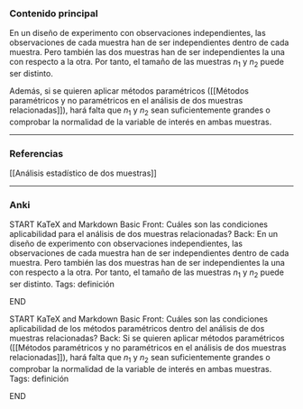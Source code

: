 ### Contenido principal

En un diseño de experimento con observaciones independientes, las observaciones de cada muestra han de ser independientes dentro de cada muestra. Pero también las dos muestras han de ser independientes la una con respecto a la otra. Por tanto, el tamaño de las muestras $n_1$ y $n_2$ puede ser distinto.

Además, si se quieren aplicar métodos paramétricos ([[Métodos paramétricos y no paramétricos en el análisis de dos muestras relacionadas]]), hará falta que $n_1$ y $n_2$ sean suficientemente grandes o comprobar la normalidad de la variable de interés en ambas muestras.

--- 
### Referencias

[[Análisis estadístico de dos muestras]]

---
### Anki

START
KaTeX and Markdown Basic
Front: Cuáles son las condiciones aplicabilidad para el análisis de dos muestras relacionadas?
Back: En un diseño de experimento con observaciones independientes, las observaciones de cada muestra han de ser independientes dentro de cada muestra. Pero también las dos muestras han de ser independientes la una con respecto a la otra. Por tanto, el tamaño de las muestras $n_1$ y $n_2$ puede ser distinto.
Tags: definición
<!--ID: 1704107785245-->
END

START
KaTeX and Markdown Basic
Front: Cuáles son las condiciones aplicabilidad de los métodos paramétricos dentro del análisis de dos muestras relacionadas?
Back: Si se quieren aplicar métodos paramétricos ([[Métodos paramétricos y no paramétricos en el análisis de dos muestras relacionadas]]), hará falta que $n_1$ y $n_2$ sean suficientemente grandes o comprobar la normalidad de la variable de interés en ambas muestras.
Tags: definición
<!--ID: 1704107785249-->
END